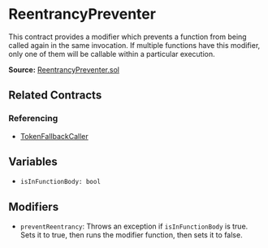 # ReentrancyPreventer

This contract provides a modifier which prevents a function from being called again in the same invocation.
If multiple functions have this modifier, only one of them will be callable within a particular execution.

**Source:** [ReentrancyPreventer.sol](https://github.com/Synthetixio/synthetix/blob/master/contracts/ReentrancyPreventer.sol)

## Related Contracts

### Referencing

* [TokenFallbackCaller](TokenFallbackCaller.md)

## Variables

* `isInFunctionBody: bool`

## Modifiers

* `preventReentrancy`: Throws an exception if `isInFunctionBody` is true. Sets it to true, then runs the modifier function, then sets it to false.
